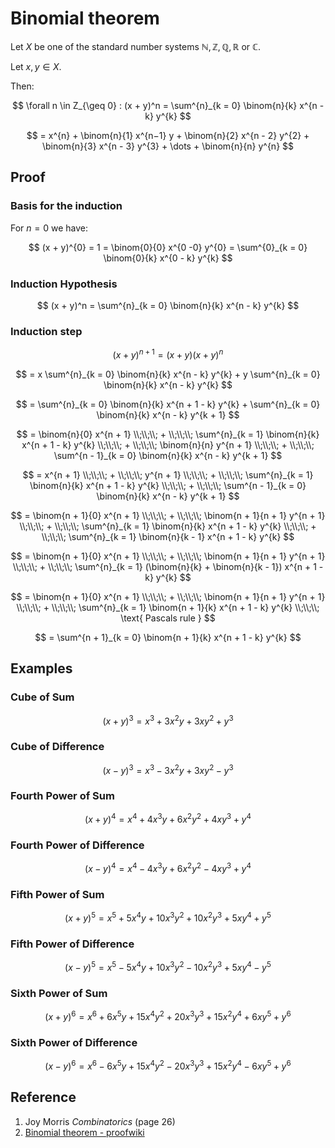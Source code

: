 # Binomial theorem

Let $X$ be one of the standard number systems $\mathbb{N}, \mathbb{Z}, \mathbb{Q}, \mathbb{R}$ or $\mathbb{C}$.

Let $x, y \in X$.

Then:

$$
\forall n \in Z_{\geq 0} : (x + y)^n = \sum^{n}_{k = 0} \binom{n}{k} x^{n - k} y^{k}
$$

$$
= x^{n} + \binom{n}{1} x^{n−1} y + \binom{n}{2} x^{n - 2} y^{2} + \binom{n}{3} x^{n - 3} y^{3} + \dots + \binom{n}{n} y^{n}
$$

## Proof

### Basis for the induction

For $n = 0$ we have:

$$
(x + y)^{0} = 1 = \binom{0}{0} x^{0 -0} y^{0} = \sum^{0}_{k = 0} \binom{0}{k} x^{0 - k} y^{k}
$$

### Induction Hypothesis

$$
(x + y)^n = \sum^{n}_{k = 0} \binom{n}{k} x^{n - k} y^{k}
$$

### Induction step

$$
(x + y)^{n + 1} = (x + y)(x + y)^{n}
$$

$$
= x \sum^{n}_{k = 0} \binom{n}{k} x^{n - k} y^{k} + y \sum^{n}_{k = 0} \binom{n}{k} x^{n - k} y^{k}
$$

$$
= \sum^{n}_{k = 0} \binom{n}{k} x^{n + 1 - k} y^{k} + \sum^{n}_{k = 0} \binom{n}{k} x^{n - k} y^{k + 1}
$$

$$
= \binom{n}{0} x^{n + 1}
\\;\\;\\;
+
\\;\\;\\;
\sum^{n}_{k = 1} \binom{n}{k} x^{n + 1 - k} y^{k}
\\;\\;\\;
+
\\;\\;\\;
\binom{n}{n} y^{n + 1}
\\;\\;\\;
+ 
\\;\\;\\;
\sum^{n - 1}_{k = 0} \binom{n}{k} x^{n - k} y^{k + 1}
$$

$$
= x^{n + 1}
\\;\\;\\;
+
\\;\\;\\;
y^{n + 1}
\\;\\;\\;
+
\\;\\;\\;
\sum^{n}_{k = 1} \binom{n}{k} x^{n + 1 - k} y^{k}
\\;\\;\\;
+ 
\\;\\;\\;
\sum^{n - 1}_{k = 0} \binom{n}{k} x^{n - k} y^{k + 1}
$$

$$
= \binom{n + 1}{0} x^{n + 1}
\\;\\;\\;
+
\\;\\;\\;
\binom{n + 1}{n + 1} y^{n + 1}
\\;\\;\\;
+
\\;\\;\\;
\sum^{n}_{k = 1} \binom{n}{k} x^{n + 1 - k} y^{k}
\\;\\;\\;
+ 
\\;\\;\\;
\sum^{n}_{k = 1} \binom{n}{k - 1} x^{n + 1 - k} y^{k}
$$

$$
= \binom{n + 1}{0} x^{n + 1}
\\;\\;\\;
+
\\;\\;\\;
\binom{n + 1}{n + 1} y^{n + 1}
\\;\\;\\;
+
\\;\\;\\;
\sum^{n}_{k = 1} (\binom{n}{k} + \binom{n}{k - 1}) x^{n + 1 - k} y^{k}
$$

$$
= \binom{n + 1}{0} x^{n + 1}
\\;\\;\\;
+
\\;\\;\\;
\binom{n + 1}{n + 1} y^{n + 1}
\\;\\;\\;
+
\\;\\;\\;
\sum^{n}_{k = 1} \binom{n + 1}{k} x^{n + 1 - k} y^{k}
\\;\\;\\;
\text{ Pascals rule }
$$

$$
= \sum^{n + 1}_{k = 0} \binom{n + 1}{k} x^{n + 1 - k} y^{k}
$$

## Examples

### Cube of Sum

$$
(x + y)^{3} = x^{3} + 3 x^{2} y + 3 x y^{2} + y^{3}
$$

### Cube of Difference

$$
(x - y)^{3} = x^{3} - 3 x^{2} y + 3 x y^{2} - y^{3}
$$

### Fourth Power of Sum

$$
(x + y)^{4} = x^{4} + 4 x^{3} y + 6 x^{2} y^{2} + 4 x y^{3} + y^{4}
$$

### Fourth Power of Difference

$$
(x - y)^{4} = x^{4} - 4 x^{3} y + 6 x^{2} y^{2} - 4 x y^{3} + y^{4}
$$

### Fifth Power of Sum

$$
(x + y)^{5} = x^{5} + 5 x^{4} y + 10 x^{3} y^{2} + 10 x^{2} y^{3} + 5 x y^{4} + y^{5}
$$

### Fifth Power of Difference

$$
(x - y)^{5} = x^{5} - 5 x^{4} y + 10 x^{3} y^{2} - 10 x^{2} y^{3} + 5 x y^{4} - y^{5}
$$

### Sixth Power of Sum

$$
(x + y)^{6} = x^{6} + 6 x^{5} y + 15 x^{4} y^{2} + 20 x^{3} y^{3} + 15 x^{2} y^{4} + 6 x y^{5} + y^{6}
$$

### Sixth Power of Difference

$$
(x - y)^{6} = x^{6} - 6 x^{5} y + 15 x^{4} y^{2} - 20 x^{3} y^{3} + 15 x^{2} y^{4} - 6 x y^{5} + y^{6}
$$

## Reference

1. Joy Morris *Combinatorics* (page 26)
2. [Binomial theorem - proofwiki](https://proofwiki.org/wiki/Binomial_Theorem/Integral_Index) 
